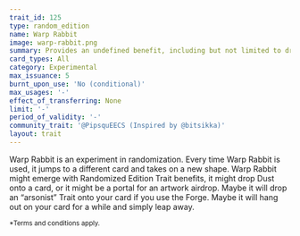 ```yaml
---
trait_id: 125
type: random_edition
name: Warp Rabbit
image: warp-rabbit.png
summary: Provides an undefined benefit, including but not limited to dropping Dust, a Random Edition Trait, an Arson NFT (for Forge users). Upon use, the Trait will reappear on a different card with the potential to add a new benefit.
card_types: All
category: Experimental
max_issuance: 5
burnt_upon_use: 'No (conditional)'
max_usages: '-'
effect_of_transferring: None
limit: '-'
period_of_validity: '-'
community_trait: '@PipsquEECS (Inspired by @bitsikka)'
layout: trait
---
```


Warp Rabbit is an experiment in randomization. Every time Warp Rabbit is used, it jumps to a different card and takes on a new shape. Warp Rabbit might emerge with Randomized Edition Trait benefits, it might drop Dust onto a card, or it might be a portal for an artwork airdrop. Maybe it will drop an “arsonist” Trait onto your card if you use the Forge. Maybe it will hang out on your card for a while and simply leap away.

<small>*Terms and conditions apply.</small>
